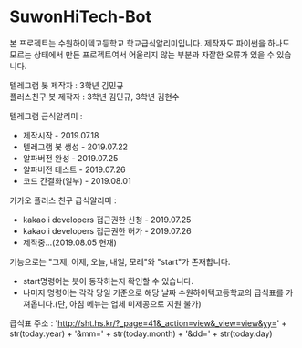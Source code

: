 # SuwonHiTech-Bot
본 프로젝트는 수원하이텍고등학교 학교급식알리미입니다.
제작자도 파이썬을 하나도 모르는 상태에서 만든 프로젝트여서 어울리지 않는 부분과 자잘한 오류가 있을 수 있습니다.

텔레그램 봇 제작자 : 3학년 김민규\
플러스친구 봇 제작자 : 3학년 김민규, 3학년 김현수

텔레그램 급식알리미 : 
* 제작시작 - 2019.07.18
* 텔레그램 봇 생성 - 2019.07.22
* 알파버전 완성 - 2019.07.25
* 알파버전 테스트 - 2019.07.26
* 코드 간결화(일부) - 2019.08.01

카카오 플러스 친구 급식알리미 :
* kakao i developers 접근권한 신청 - 2019.07.25
* kakao i developers 접근권한 허가 - 2019.07.26
* 제작중...(2019.08.05 현재)

기능으로는 "그제, 어제, 오늘, 내일, 모레"와 "start"가 존재합니다.

* start명령어는 봇이 동작하는지 확인할 수 있습니다.
* 나머지 명령어는 각각 당일 기준으로 해당 날짜 수원하이텍고등학교의 급식표를 가져옵니다.(단, 아침 메뉴는 업체 미제공으로 지원 불가)

급식표 주소 : 'http://sht.hs.kr/?_page=41&_action=view&_view=view&yy=' + str(today.year) + '&mm=' + str(today.month) + '&dd=' + str(today.day)
